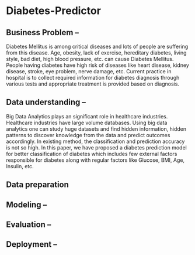 # Diabetes-Predictor

## Business Problem –
  Diabetes Mellitus is among critical diseases and lots of people are suffering from this disease. Age, obesity, lack of exercise, hereditary diabetes, living style, bad diet, high blood pressure, etc. can cause Diabetes Mellitus. People having diabetes have high risk of diseases like heart disease, kidney disease, stroke, eye problem, nerve damage, etc. Current practice in hospital is to collect required information for diabetes diagnosis through various tests and appropriate treatment is provided based on diagnosis.
## Data understanding –
 Big Data Analytics plays an significant role in healthcare industries. Healthcare industries have large volume databases. Using big data analytics one can study huge datasets and find hidden information, hidden patterns to discover knowledge from the data and predict outcomes accordingly. In existing method, the classification and prediction accuracy is not so high. In this paper, we have proposed a diabetes prediction model for better classification of diabetes which includes few external factors responsible for diabetes along with regular factors like Glucose, BMI, Age, Insulin, etc. 
## Data preparation 
## Modeling – 
## Evaluation – 
## Deployment – 
